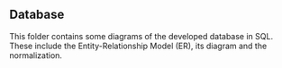 ## Database
This folder contains some diagrams of the developed database in SQL. These include the Entity-Relationship Model (ER), its diagram and the normalization.
